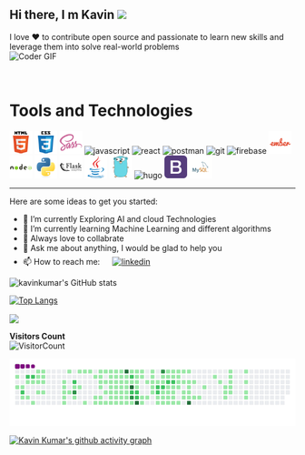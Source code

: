 ## Hi there, I m Kavin <img  src="https://user-images.githubusercontent.com/42378118/110234147-e3259600-7f4e-11eb-95be-0c4047144dea.gif"  width="30">

I love ❤️ to contribute open source and passionate to learn new skills and leverage them into solve real-world problems
<br>
 <img src="https://media.giphy.com/media/SWoSkN6DxTszqIKEqv/giphy.gif" alt="Coder GIF" width="500">

<br>

# Tools and Technologies
<p align="left">
<img src="https://raw.githubusercontent.com/devicons/devicon/master/icons/html5/html5-original-wordmark.svg" alt="html5" width="40" height="40"/>
<img src="https://raw.githubusercontent.com/devicons/devicon/master/icons/css3/css3-original-wordmark.svg" alt="css3" width="40" height="40"/>
<img src="https://raw.githubusercontent.com/devicons/devicon/master/icons/sass/sass-original.svg" alt="sass" width="40" height="40"/>
<img src="https://media3.giphy.com/media/ln7z2eWriiQAllfVcn/200w.webp" alt="javascript" width="40" height="40"/>
<img src="https://i.giphy.com/media/eNAsjO55tPbgaor7ma/200w.webp" alt="react" width="40" height="40"/>
<img src="https://www.vectorlogo.zone/logos/getpostman/getpostman-icon.svg" alt="postman" width="40" height="40"/>
 <img src="https://media.giphy.com/media/kH1DBkPNyZPOk0BxrM/giphy.gif" alt="git" width="40" height="40"/>
 <img src="https://www.vectorlogo.zone/logos/firebase/firebase-icon.svg" alt="firebase" width="40" height="40"/>
 <img src="https://raw.githubusercontent.com/github/explore/80688e429a7d4ef2fca1e82350fe8e3517d3494d/topics/ember/ember.png" alt="ember" width="40" height="40"/>
 <img src="https://raw.githubusercontent.com/devicons/devicon/master/icons/nodejs/nodejs-original-wordmark.svg" alt="nodejs" width="40" height="40"/>
 <img src="https://raw.githubusercontent.com/devicons/devicon/master/icons/python/python-original.svg" alt="python" width="40" height="40"/>
 <img src="https://raw.githubusercontent.com/github/explore/80688e429a7d4ef2fca1e82350fe8e3517d3494d/topics/flask/flask.png" alt="flask" width="40" height="40"/>
 <img src="https://raw.githubusercontent.com/devicons/devicon/master/icons/java/java-original.svg" alt="java" width="40" height="40"/>
 <img src="https://raw.githubusercontent.com/devicons/devicon/master/icons/go/go-original.svg" alt="go" width="40" height="40"/>
 <img src="https://d33wubrfki0l68.cloudfront.net/c38c7334cc3f23585738e40334284fddcaf03d5e/2e17c/images/hugo-logo-wide.svg" alt="hugo" width="40" height="40"/>
 <img src="https://raw.githubusercontent.com/github/explore/80688e429a7d4ef2fca1e82350fe8e3517d3494d/topics/bootstrap/bootstrap.png" alt="boostrap" width="40" height="40"/>
 <img src="https://raw.githubusercontent.com/github/explore/80688e429a7d4ef2fca1e82350fe8e3517d3494d/topics/mysql/mysql.png" alt="mysql" width="40" height="40"/>
</p>

<hr>
Here are some ideas to get you started:

- 🔭 I’m currently Exploring AI and cloud Technologies
- 🌱 I’m currently learning Machine Learning and different algorithms
- 👯 Always love to collabrate 
- 💬 Ask me about anything, I would be glad to help you
- 📫 How to reach me: <span> &emsp; <a href="https://www.linkedin.com/in/kavin-kumar-1999k/"> <img src="https://img.shields.io/badge/linkedin-%231E77B5.svg?&style=for-the-badge&logo=linkedin&logoColor=white" style="padding-top: 7px;" alt="linkedin" width="65" height="25"/></a></span>



![kavinkumar's GitHub stats](https://github-readme-stats.vercel.app/api?username=kavinkumar999&show_icons=true&theme=radical)

[![Top Langs](https://github-readme-stats.vercel.app/api/top-langs/?username=kavinkumar999&langs_count=8&layout=compact)](https://github.com/kavinkumar999/github-readme-stats)

<img align="center" src="https://github-readme-streak-stats.herokuapp.com/?user=kavinkumar999&theme=radical&custom_title=streak-stats&hide_border=true&layout=compact" />

**Visitors Count**<br>
![VisitorCount](https://profile-counter.glitch.me/{kavinkumar999}/count.svg)

![Snake eat Grid](https://github.com/kavinkumar999/kavinkumar999/blob/output/github-contribution-grid-snake.gif)

[![Kavin Kumar's github activity graph](https://activity-graph.herokuapp.com/graph?username=kavinkumar999&theme=react-dark)](https://github.com/kavinkumar999/github-readme-activity-graph)

